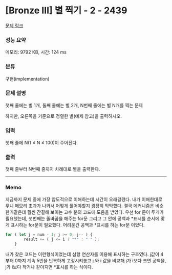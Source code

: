 # [Bronze III] 별 찍기 - 2 - 2439 

[문제 링크](https://www.acmicpc.net/problem/2439) 

### 성능 요약

메모리: 9792 KB, 시간: 124 ms

### 분류

구현(implementation)

### 문제 설명

<p>첫째 줄에는 별 1개, 둘째 줄에는 별 2개, N번째 줄에는 별 N개를 찍는 문제</p>

<p>하지만, 오른쪽을 기준으로 정렬한 별(예제 참고)을 출력하시오.</p>

### 입력 

 <p>첫째 줄에 N(1 ≤ N ≤ 100)이 주어진다.</p>

### 출력 

 <p>첫째 줄부터 N번째 줄까지 차례대로 별을 출력한다.</p>

---

### Memo
지금까지 문제 중에 가장 압도적으로 이해하는데 시간이 오래걸렸다. 내가 이해한대로 푸니 메모리 초과가 나와서 어떻게 풀어야할지 굉장히 막막했다. 결국 메커니즘은 비슷한거같은데 훨씬 간결해 보이는 고수 분의 코드에 도움을 받았다. 우선 for 문이 두개가 필요했는데, 첫번째는 줄바꿈을 해주는 for문 그리고 그 안에 공백과 \*표시를 순서에 맞게 표시하는 for문이 필요했다. 어려운건 공백과 \*표시를 하는 for문 이었다.

```javascript
for ( let j = num - 1; j >= 0; j-- ) {
		result += ( j <= i ? "*" : " " );
	}
```
내가 찾은 코드는 이런형식이었는데 삼항 연산자를 이용해 표시하는 구조였다. j값이 4부터 0까지 계속 5번을 반복하게 고정시켜놓고 j 와 i 값을 비교해 j가 i보다 크면 공백을, j가 i보다 작거나 같아지면 \*표시를 하는 식이다.
